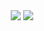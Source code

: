 <div align="center">
  <img src="https://emoji.echology.page/api/image">
  <a href="/"><img src="https://github-readme-stats.vercel.app/api?username=sploric&count_private=true&show_icons=true&theme=dark&hide_border=true&include_all_commits=true">
</a>
</div>
